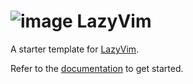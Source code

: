 # ![image](https://github.com/iqbal1975/lazyvim/assets/16479623/472433fd-6693-437e-b3ee-5ef33e713316) LazyVim

A starter template for [LazyVim](https://github.com/LazyVim/LazyVim).

Refer to the [documentation](https://lazyvim.github.io/installation) to get started.
